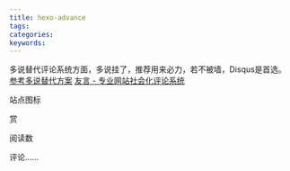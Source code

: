 ```yaml
---
title: hexo-advance
tags:
categories:
keywords:
---
```

多说替代评论系统方面，多说挂了，推荐用来必力，若不被墙，Disqus是首选。[参考多说替代方案](https://www.zhihu.com/question/57426274/answer/153891650)
[友言 - 专业网站社会化评论系统](http://www.uyan.cc/)

站点图标

赏

阅读数

评论……
